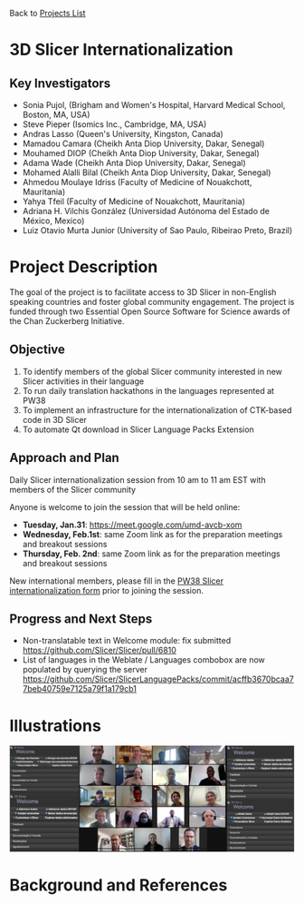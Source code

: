 Back to [Projects List](../../README.md#ProjectsList)

# 3D Slicer Internationalization

## Key Investigators

- Sonia Pujol, (Brigham and Women's Hospital, Harvard Medical School, Boston, MA, USA) 
- Steve Pieper (Isomics Inc., Cambridge, MA, USA) 
- Andras Lasso (Queen's University, Kingston, Canada)
- Mamadou Camara (Cheikh Anta Diop University, Dakar, Senegal)
- Mouhamed DIOP (Cheikh Anta Diop University, Dakar, Senegal)
- Adama Wade (Cheikh Anta Diop University, Dakar, Senegal)
- Mohamed Alalli Bilal (Cheikh Anta Diop University, Dakar, Senegal)
- Ahmedou Moulaye Idriss (Faculty of Medicine of Nouakchott, Mauritania)
- Yahya Tfeil (Faculty of Medicine of Nouakchott, Mauritania)
- Adriana H. Vilchis González (Universidad Autónoma del Estado de México, Mexico)
- Luiz Otavio Murta Junior (University of Sao Paulo, Ribeirao Preto, Brazil)

# Project Description

The goal of the project is to facilitate access to 3D Slicer in non-English speaking countries and foster global community engagement. 
The project is funded through two Essential Open Source Software for Science awards of the Chan Zuckerberg Initiative. 

## Objective

<!-- Describe here WHAT you would like to achieve (what you will have as end result). -->

1. To identify members of the global Slicer community interested in new Slicer activities in their language 
2. To run daily translation hackathons in the languages represented at PW38
3. To implement an infrastructure for the internationalization of CTK-based code in 3D Slicer
4. To automate Qt download in Slicer Language Packs Extension

## Approach and Plan

<!-- Describe here HOW you would like to achieve the objectives stated above. -->

 Daily Slicer internationalization session from 10 am to 11 am EST with members of the Slicer community
 
 Anyone is welcome to join the session that will be held online: 
 
 * **Tuesday, Jan.31**: https://meet.google.com/umd-avcb-xom
 * **Wednesday, Feb.1st**: same Zoom link as for the preparation meetings and breakout sessions
 * **Thursday, Feb. 2nd**: same Zoom link as for the preparation meetings and breakout sessions
 
 New international members, please fill in the [PW38 Slicer internationalization form](https://forms.gle/iinkdKvN4ZG2vv2o6) prior to joining the session.

## Progress and Next Steps

<!-- Update this section as you make progress, describing of what you have ACTUALLY DONE. If there are specific steps that you could not complete then you can describe them here, too. -->

- Non-translatable text in Welcome module: fix submitted <https://github.com/Slicer/Slicer/pull/6810>
- List of languages in the Weblate / Languages combobox are now populated by querying the server <https://github.com/Slicer/SlicerLanguagePacks/commit/acffb3670bcaa77beb40759e7125a79f1a179cb1>


# Illustrations

<!-- Add pictures and links to videos that demonstrate what has been accomplished.-->
![Translation of Slicer Welcome module to French, Spanish, Portuguese and Hungarian](PW38_SlicerInternationalization.png)



# Background and References

<!-- If you developed any software, include link to the source code repository. If possible, also add links to sample data, and to any relevant publications. -->
